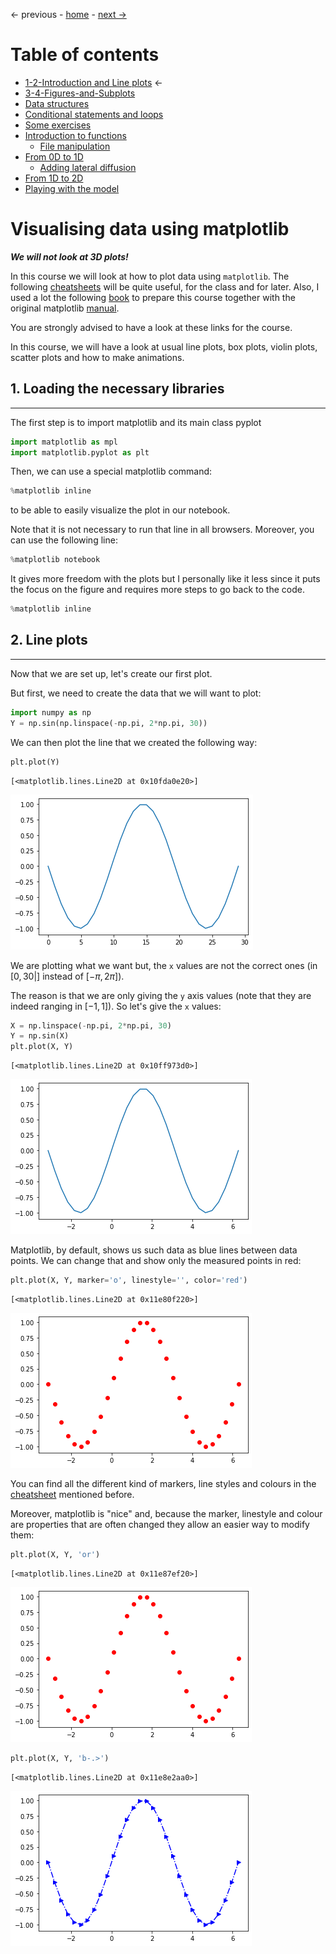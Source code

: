 &larr; previous - [home](https://guignardlab.github.io/CenTuri-Course-2022/) - [next &rarr;](1-Variables.md)

# Table of contents
* [1-2-Introduction and Line plots](2-Data-handling-and-visu/Resources/1-2-Intro-and-Line-plots/1-2-Intro-and-Line-plots.md) &larr;
* [3-4-Figures-and-Subplots](2-Data-handling-and-visu/Resources/3-4-Figures-and-Subplots/3-4-Figures-and-Subplots.md)
* [Data structures](2-Data-Structures.md)
* [Conditional statements and loops](3-Conditional-Statements-Loops.md)
* [Some exercises](4-Some-Exercises.md)
* [Introduction to functions](5-0-Introduction-function.md)
    * [File manipulation](5-1-File-manipulation.md)
* [From 0D to 1D](6-1-From-0D-to-1D.md)
    * [Adding lateral diffusion](6-2-Adding-lateral-diffusion.md)
* [From 1D to 2D](7-From-1D-to-2D.md)
* [Playing with the model](8-Playing-with-the-model.md)

# Visualising data using matplotlib

__*We will not look at 3D plots!*__

In this course we will look at how to plot data using `matplotlib`.
The following [cheatsheets](https://matplotlib.org/cheatsheets/) will be quite useful, for the class and for later.
Also, I used a lot the following [book](https://github.com/rougier/scientific-visualization-book) to prepare this course together with the original matplotlib [manual](https://matplotlib.org/stable/index.html).

You are strongly advised to have a look at these links for the course.

In this course, we will have a look at usual line plots, box plots, violin plots, scatter plots and how to make animations.

## 1. Loading the necessary libraries
---
The first step is to import matplotlib and its main class pyplot


```python
import matplotlib as mpl
import matplotlib.pyplot as plt
```

Then, we can use a special matplotlib command:
```python
%matplotlib inline
```
to be able to easily visualize the plot in our notebook.

Note that it is not necessary to run that line in all browsers.
Moreover, you can use the following line:
```python
%matplotlib notebook
```

It gives more freedom with the plots but I personally like it less since it puts the focus on the figure and requires more steps to go back to the code.


```python
%matplotlib inline
```

## 2. Line plots
---

Now that we are set up, let's create our first plot.

But first, we need to create the data that we will want to plot:




```python
import numpy as np
Y = np.sin(np.linspace(-np.pi, 2*np.pi, 30))
```

We can then plot the line that we created the following way:


```python
plt.plot(Y)
```




    [<matplotlib.lines.Line2D at 0x10fda0e20>]




    
![png](output_8_1.png)
    


We are plotting what we want but, the `x` values are not the correct ones (in $[0, 30|]$ instead of $[-\pi, 2\pi]$).

The reason is that we are only giving the `y` axis values (note that they are indeed ranging in $[-1, 1]$). So let's give the `x` values:




```python
X = np.linspace(-np.pi, 2*np.pi, 30)
Y = np.sin(X)
plt.plot(X, Y)
```




    [<matplotlib.lines.Line2D at 0x10ff973d0>]




    
![png](output_10_1.png)
    


Matplotlib, by default, shows us such data as blue lines between data points. We can change that and show only the measured points in red:


```python
plt.plot(X, Y, marker='o', linestyle='', color='red')
```




    [<matplotlib.lines.Line2D at 0x11e80f220>]




    
![png](output_12_1.png)
    


You can find all the different kind of markers, line styles and colours in the [cheatsheet](https://github.com/matplotlib/cheatsheets#cheatsheets) mentioned before.

Moreover, matplotlib is "nice" and, because the marker, linestyle and colour are properties that are often changed they allow an easier way to modify them:


```python
plt.plot(X, Y, 'or')
```




    [<matplotlib.lines.Line2D at 0x11e87ef20>]




    
![png](output_14_1.png)
    



```python
plt.plot(X, Y, 'b-.>')
```




    [<matplotlib.lines.Line2D at 0x11e8e2aa0>]




    
![png](output_15_1.png)
    


